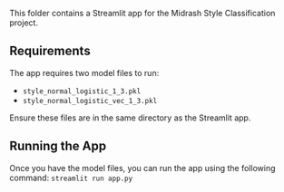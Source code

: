 This folder contains a Streamlit app for the Midrash Style Classification project. 

## Requirements

The app requires two model files to run:

- `style_normal_logistic_1_3.pkl`
- `style_normal_logistic_vec_1_3.pkl`

Ensure these files are in the same directory as the Streamlit app.

## Running the App

Once you have the model files, you can run the app using the following command:
`streamlit run app.py`
